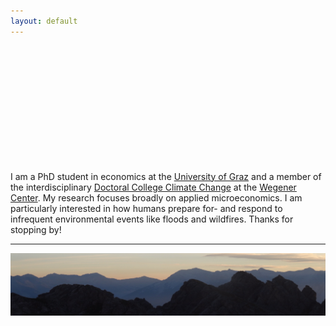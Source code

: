 ```yaml
---
layout: default
---
```


<br />
<br />
<br />
<br />
<br />
<br />
<br />
<br />
<br />
<br />
<br />

I am a PhD student in economics at the [University of Graz](https://volkswirtschaftslehre.uni-graz.at/en/) and a member of the interdisciplinary [Doctoral College Climate Change](https://dk-climate-change.uni-graz.at/en/) at the [Wegener Center](https://wegcenter.uni-graz.at/en/). My research focuses broadly on applied microeconomics. I am particularly interested in how humans prepare for- and respond to infrequent environmental events like floods and wildfires. Thanks for stopping by!

* * *

<img src="/assets/img/mountains2.jpeg" alt="ReitherSpitze" />

